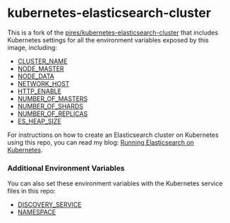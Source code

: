 # kubernetes-elasticsearch-cluster

This is a fork of the [pires/kubernetes-elasticsearch-cluster](https://github.com/vichargrave/kubernetes-elasticsearch-cluster) that includes Kubernetes settings for all the environment variables exposed by this image, including:

- [CLUSTER_NAME](https://www.elastic.co/guide/en/elasticsearch/reference/current/setup-configuration.html#cluster-name)
- [NODE_MASTER](https://www.elastic.co/guide/en/elasticsearch/reference/current/modules-node.html#master-node)
- [NODE_DATA](https://www.elastic.co/guide/en/elasticsearch/reference/current/modules-node.html#data-node)
- [NETWORK_HOST](https://www.elastic.co/guide/en/elasticsearch/reference/current/modules-network.html#common-network-settings)
- [HTTP_ENABLE](https://www.elastic.co/guide/en/elasticsearch/reference/current/modules-http.html#_settings_2)
- [NUMBER_OF_MASTERS](https://www.elastic.co/guide/en/elasticsearch/reference/current/modules-discovery-zen.html#master-election)
- [NUMBER_OF_SHARDS](https://www.elastic.co/guide/en/elasticsearch/guide/current/_index_settings.html)
- [NUMBER_OF_REPLICAS](https://www.elastic.co/guide/en/elasticsearch/guide/current/_index_settings.html)
- [ES_HEAP_SIZE](https://www.elastic.co/guide/en/elasticsearch/guide/2.x/heap-sizing.html)


For instructions on how to create an Elasticsearch cluster on Kubernetes using this repo, you can read my blog: [Running Elasticsearch on Kubernetes](http://vichargrave.com/running-elasticsearch-on-kubernetes/).

### Additional Environment Variables

You can also set these environment variables with the Kubernetes service files in this repo:

- [DISCOVERY_SERVICE](https://github.com/fabric8io/elasticsearch-cloud-kubernetes#kubernetes-pod-discovery)
- [NAMESPACE](https://github.com/fabric8io/elasticsearch-cloud-kubernetes#kubernetes-pod-discovery)

